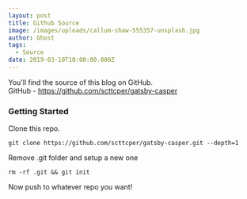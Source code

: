 ```yaml
---
layout: post
title: Github Source
image: /images/uploads/callum-shaw-555357-unsplash.jpg
author: Ghost
tags:
  - Source
date: 2019-03-10T10:00:00.000Z
---
```


You'll find the source of this blog on GitHub.  
GitHub - https://github.com/scttcper/gatsby-casper

### Getting Started

Clone this repo.

```
git clone https://github.com/scttcper/gatsby-casper.git --depth=1
```

Remove .git folder and setup a new one

```
rm -rf .git && git init
```

Now push to whatever repo you want!
